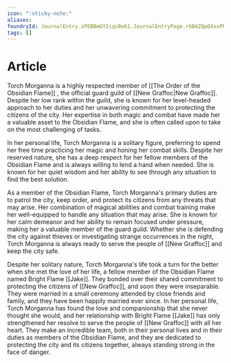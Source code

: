 ```yaml
---
icon: ":sticky-note:"
aliases: 
foundryId: JournalEntry.zPEBBmGY2iqsBe61.JournalEntryPage.r6BAZQpQXxxPNy4U
tags: []
---
```


# Article
Torch Morganna is a highly respected member of [[The Order of the Obsidian Flame]] , the official guard guild of [[New Graffoc|New Graffoc]]. Despite her low rank within the guild, she is known for her level-headed approach to her duties and her unwavering commitment to protecting the citizens of the city. Her expertise in both magic and combat have made her a valuable asset to the Obsidian Flame, and she is often called upon to take on the most challenging of tasks.

In her personal life, Torch Morganna is a solitary figure, preferring to spend her free time practicing her magic and honing her combat skills. Despite her reserved nature, she has a deep respect for her fellow members of the Obsidian Flame and is always willing to lend a hand when needed. She is known for her quiet wisdom and her ability to see through any situation to find the best solution.

As a member of the Obsidian Flame, Torch Morganna's primary duties are to patrol the city, keep order, and protect its citizens from any threats that may arise. Her combination of magical abilities and combat training make her well-equipped to handle any situation that may arise. She is known for her calm demeanor and her ability to remain focused under pressure, making her a valuable member of the guard guild. Whether she is defending the city against thieves or investigating strange occurrences in the night, Torch Morganna is always ready to serve the people of [[New Graffoc]] and keep the city safe.

Despite her solitary nature, Torch Morganna's life took a turn for the better when she met the love of her life, a fellow member of the Obsidian Flame named Bright Flame [[Jake]]. They bonded over their shared commitment to protecting the citizens of [[New Graffoc]], and soon they were inseparable. They were married in a small ceremony attended by close friends and family, and they have been happily married ever since. In her personal life, Torch Morganna has found the love and companionship that she never thought she would, and her relationship with Bright Flame [[Jake]] has only strengthened her resolve to serve the people of [[New Graffoc]] with all her heart. They make an incredible team, both in their personal lives and in their duties as members of the Obsidian Flame, and they are dedicated to protecting the city and its citizens together, always standing strong in the face of danger.